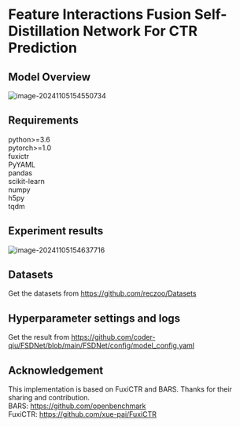 

# Feature Interactions Fusion Self-Distillation Network For CTR Prediction

## Model Overview

![image-20241105154550734](C:\Users\aqiu\AppData\Roaming\Typora\typora-user-images\image-20241105154550734.png)

## Requirements
python>=3.6  
pytorch>=1.0  
fuxictr  
PyYAML  
pandas  
scikit-learn  
numpy  
h5py  
tqdm  

## Experiment results
![image-20241105154637716](C:\Users\aqiu\AppData\Roaming\Typora\typora-user-images\image-20241105154637716.png)



## Datasets
Get the datasets from https://github.com/reczoo/Datasets

## Hyperparameter settings and logs
Get the result from https://github.com/coder-qiu/FSDNet/blob/main/FSDNet/config/model_config.yaml

## Acknowledgement
This implementation is based on FuxiCTR and BARS. Thanks for their sharing and contribution.  
BARS: https://github.com/openbenchmark  
FuxiCTR: https://github.com/xue-pai/FuxiCTR